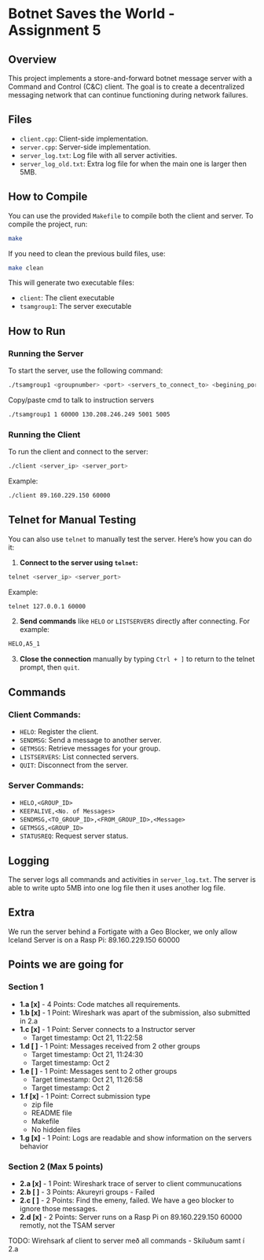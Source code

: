 
# Botnet Saves the World - Assignment 5

## Overview

This project implements a store-and-forward botnet message server with a Command and Control (C&C) client. The goal is to create a decentralized messaging network that can continue functioning during network failures.

## Files
- `client.cpp`: Client-side implementation.
- `server.cpp`: Server-side implementation.
- `server_log.txt`: Log file with all server activities.
- `server_log_old.txt`: Extra log file for when the main one is larger then 5MB.

## How to Compile

You can use the provided `Makefile` to compile both the client and server. To compile the project, run:

```bash
make
```

If you need to clean the previous build files, use:

```bash
make clean
```

This will generate two executable files:  
- `client`: The client executable  
- `tsamgroup1`: The server executable

## How to Run

### Running the Server

To start the server, use the following command:

```bash
./tsamgroup1 <groupnumber> <port> <servers_to_connect_to> <begining_port_for_connected_servers> <ending_port_for_connected_servers>
```
Copy/paste cmd to talk to instruction servers
```bash
./tsamgroup1 1 60000 130.208.246.249 5001 5005
```

### Running the Client

To run the client and connect to the server:

```bash
./client <server_ip> <server_port>
```

Example:

```bash
./client 89.160.229.150 60000
```

## Telnet for Manual Testing

You can also use `telnet` to manually test the server. Here’s how you can do it:

1. **Connect to the server using `telnet`:**

```bash
telnet <server_ip> <server_port>
```

Example:

```bash
telnet 127.0.0.1 60000
```

2. **Send commands** like `HELO` or `LISTSERVERS` directly after connecting. For example:

```bash
HELO,A5_1
```

3. **Close the connection** manually by typing `Ctrl + ]` to return to the telnet prompt, then `quit`.

## Commands

### Client Commands:

*   `HELO`: Register the client.
*   `SENDMSG`: Send a message to another server.
*   `GETMSGS`: Retrieve messages for your group.
*   `LISTSERVERS`: List connected servers.
*   `QUIT`: Disconnect from the server.

### Server Commands:

*   `HELO,<GROUP_ID>`
*   `KEEPALIVE,<No. of Messages>`
*   `SENDMSG,<TO_GROUP_ID>,<FROM_GROUP_ID>,<Message>`
*   `GETMSGS,<GROUP_ID>`
*   `STATUSREQ`: Request server status.

## Logging

The server logs all commands and activities in `server_log.txt`.
The server is able to write upto 5MB into one log file then it uses another log file.

## Extra

We run the server behind a Fortigate with a Geo Blocker, we only allow Iceland
Server is on a Rasp Pi: 89.160.229.150 60000

## Points we are going for

### Section 1
- **1.a [x]** - 4 Points: Code matches all requirements.
- **1.b [x]** - 1 Point: Wireshark was apart of the submission, also submitted in 2.a
- **1.c [x]** - 1 Point: Server connects to a Instructor server
  - Target timestamp: Oct 21, 11:22:58
- **1.d [ ]** - 1 Point: Messages received from 2 other groups
  - Target timestamp: Oct 21, 11:24:30
  - Target timestamp: Oct 2
- **1.e [ ]** - 1 Point: Messages sent to 2 other groups
  - Target timestamp: Oct 21, 11:26:58
  - Target timestamp: Oct 2
- **1.f [x]** - 1 Point: Correct submission type
  - zip file
  - README file
  - Makefile
  - No hidden files
- **1.g [x]** - 1 Point: Logs are readable and show information on the servers behavior

### Section 2 (Max 5 points)
- **2.a [x]** - 1 Point: Wireshark trace of server to client communucations
- **2.b [ ]** - 3 Points: Akureyri groups - Failed
- **2.c [ ]** - 2 Points: Find the emeny, failed. We have a geo blocker to ignore those messages.
- **2.d [x]** - 2 Points: Server runs on a Rasp Pi on 89.160.229.150 60000 remotly, not the TSAM server

TODO:
Wirehsark af client to server með all commands - Skiluðum samt í 2.a

